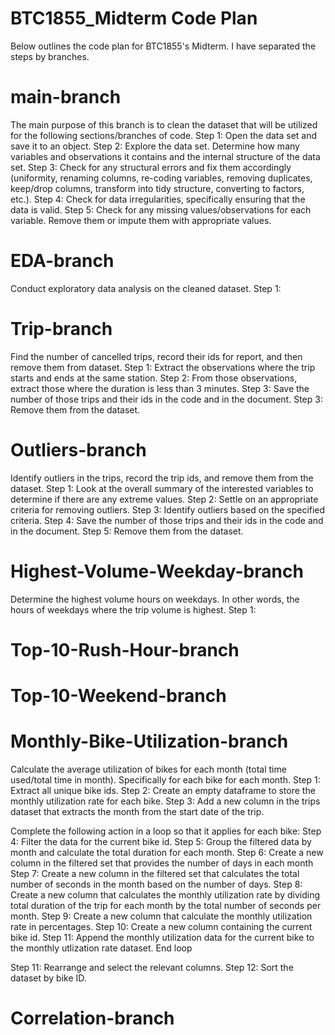# BTC1855_Midterm Code Plan
Below outlines the code plan for BTC1855's Midterm. I have separated the steps
by branches.

# main-branch
The main purpose of this branch is to clean the dataset that will be utilized
for the following sections/branches of code.
Step 1: Open the data set and save it to an object.
Step 2: Explore the data set. Determine how many variables and observations it 
contains and the internal structure of the data set.
Step 3: Check for any structural errors and fix them accordingly (uniformity, renaming columns, re-coding variables, removing duplicates, keep/drop columns, transform into tidy structure, converting to factors, etc.).
Step 4: Check for data irregularities, specifically ensuring that the data is valid.
Step 5: Check for any missing values/observations for each variable. Remove them
or impute them with appropriate values.

# EDA-branch
Conduct exploratory data analysis on the cleaned dataset.
Step 1: 

# Trip-branch
Find the number of cancelled trips, record their ids for report, and then remove them from dataset.
Step 1: Extract the observations where the trip starts and ends at the same station.
Step 2: From those observations, extract those where the duration is less than 3 minutes.
Step 3: Save the number of those trips and their ids in the code and in the document.
Step 3: Remove them from the dataset.

# Outliers-branch
Identify outliers in the trips, record the trip ids, and remove them from the dataset.
Step 1: Look at the overall summary of the interested variables to determine if there are any extreme values.
Step 2: Settle on an appropriate criteria for removing outliers.
Step 3: Identify outliers based on the specified criteria.
Step 4: Save the number of those trips and their ids in the code and in the document.
Step 5: Remove them from the dataset.

# Highest-Volume-Weekday-branch
Determine the highest volume hours on weekdays. In other words, the hours of weekdays where the trip volume is highest.
Step 1:

# Top-10-Rush-Hour-branch


# Top-10-Weekend-branch


# Monthly-Bike-Utilization-branch
Calculate the average utilization of bikes for each month (total time used/total time in month). Specifically for each bike for each month.
Step 1: Extract all unique bike ids.
Step 2: Create an empty dataframe to store the monthly utilization rate for each bike.
Step 3: Add a new column in the trips dataset that extracts the month from the start date of the trip.

Complete the following action in a loop so that it applies for each bike:
Step 4: Filter the data for the current bike id.
Step 5: Group the filtered data by month and calculate the total duration for each month.
Step 6: Create a new column in the filtered set that provides the number of days in each month
Step 7: Create a new column in the filtered set that calculates the total number of seconds in the month based on the number of days.
Step 8: Create a new column that calculates the monthly utilization rate by dividing total duration of the trip for each month by the total number of seconds per month.
Step 9: Create a new column that calculate the monthly utilization rate in percentages.
Step 10: Create a new column containing the current bike id.
Step 11: Append the monthly utilization data for the current bike to the monthly utlization rate dataset.
End loop

Step 11: Rearrange and select the relevant columns.
Step 12: Sort the dataset by bike ID.

# Correlation-branch


